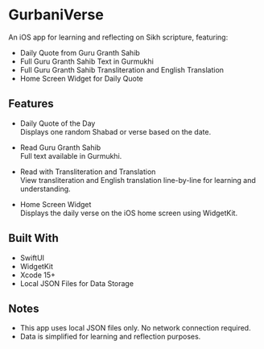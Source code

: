 # GurbaniVerse

An iOS app for learning and reflecting on Sikh scripture, featuring:

- Daily Quote from Guru Granth Sahib
- Full Guru Granth Sahib Text in Gurmukhi
- Full Guru Granth Sahib Transliteration and English Translation
- Home Screen Widget for Daily Quote

## Features

- Daily Quote of the Day  
  Displays one random Shabad or verse based on the date.

- Read Guru Granth Sahib  
  Full text available in Gurmukhi.

- Read with Transliteration and Translation  
  View transliteration and English translation line-by-line for learning and understanding.

- Home Screen Widget  
  Displays the daily verse on the iOS home screen using WidgetKit.

## Built With

- SwiftUI
- WidgetKit
- Xcode 15+
- Local JSON Files for Data Storage

## Notes

- This app uses local JSON files only. No network connection required.
- Data is simplified for learning and reflection purposes.

